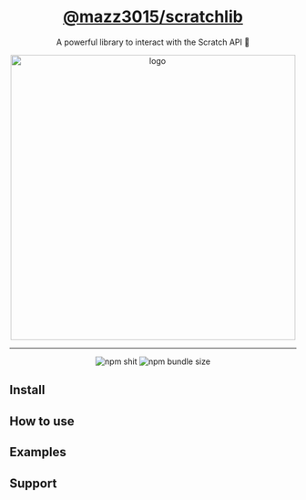 <div align="center">
    <h1><a href="https://www.npmjs.com/package/@mazz3015/scratchlib">@mazz3015/scratchlib</a></h1>
    <p>A powerful <bold>library</bold> to interact with the <bold>Scratch API</bold> 🚀</p>
    <img src="https://user-images.githubusercontent.com/37367577/85211475-ebe72500-b349-11ea-8c8f-943698b58434.png" alt="logo" width="500" /> 
    <hr />
    <p>
        <img src="https://img.shields.io/npm/v/@mazz3015/scratchlib" alt="npm shit">
        <img src="https://img.shields.io/bundlephobia/min/@mazz3015/scratchlib" alt="npm bundle size">
    </p>
</div>

## Install

## How to use

## Examples

## Support
